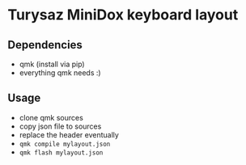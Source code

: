 Turysaz MiniDox keyboard layout
===============================

## Dependencies

- qmk (install via pip)
- everything qmk needs :)

## Usage

- clone qmk sources
- copy json file to sources
- replace the header eventually
- `qmk compile mylayout.json`
- `qmk flash mylayout.json`

